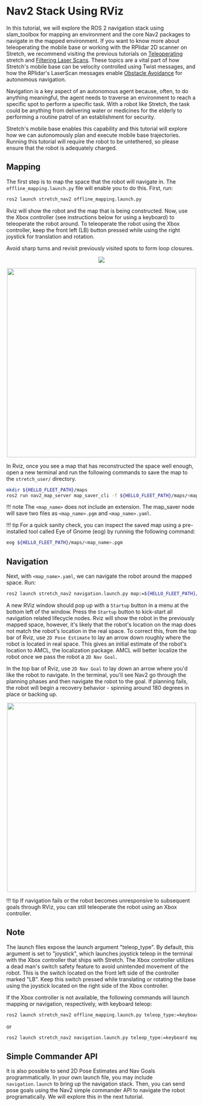 # Nav2 Stack Using RViz
In this tutorial, we will explore the ROS 2 navigation stack using slam_toolbox for mapping an environment and the core Nav2 packages to navigate in the mapped environment. If you want to know more about teleoperating the mobile base or working with the RPlidar 2D scanner on Stretch, we recommend visiting the previous tutorials on [Teleoperating](https://docs.hello-robot.com/0.2/stretch-tutorials/ros2/example_1/) stretch and [Filtering Laser Scans](https://docs.hello-robot.com/0.2/stretch-tutorials/ros2/example_2/). These topics are a vital part of how Stretch's mobile base can be velocity controlled using Twist messages, and how the RPlidar's LaserScan messages enable [Obstacle Avoidance](https://docs.hello-robot.com/0.2/stretch-tutorials/ros2/obstacle_avoider/) for autonomous navigation.

Navigation is a key aspect of an autonomous agent because, often, to do anything meaningful, the agent needs to traverse an environment to reach a specific spot to perform a specific task. With a robot like Stretch, the task could be anything from delivering water or medicines for the elderly to performing a routine patrol of an establishment for security.

Stretch's mobile base enables this capability and this tutorial will explore how we can autonomously plan and execute mobile base trajectories. Running this tutorial will require the robot to be untethered, so please ensure that the robot is adequately charged.

## Mapping
The first step is to map the space that the robot will navigate in. The `offline_mapping.launch.py` file will enable you to do this. First, run:

```{.bash .shell-prompt}
ros2 launch stretch_nav2 offline_mapping.launch.py
```

Rviz will show the robot and the map that is being constructed. Now, use the Xbox controller (see instructions below for using a keyboard) to teleoperate the robot around. To teleoperate the robot using the Xbox controller, keep the front left (LB) button pressed while using the right joystick for translation and rotation.

Avoid sharp turns and revisit previously visited spots to form loop closures.

<p align="center">
  <img src="https://user-images.githubusercontent.com/97639181/206605927-4ebe1003-6bcc-48d7-a159-ba492db92f3f.png"/>
</p>

<p align="center">
  <img height=500 src="https://user-images.githubusercontent.com/97639181/206606439-a3e346d4-83d9-45ec-93cc-8804a2b9719c.gif"/>
</p>

In Rviz, once you see a map that has reconstructed the space well enough, open a new terminal and run the following commands to save the map to the `stretch_user/` directory.

```{.bash .shell-prompt}
mkdir ${HELLO_FLEET_PATH}/maps
ros2 run nav2_map_server map_saver_cli -f ${HELLO_FLEET_PATH}/maps/<map_name>
```

!!! note
    The `<map_name>` does not include an extension. The map_saver node will save two files as `<map_name>.pgm` and `<map_name>.yaml`.
    
!!! tip
    For a quick sanity check, you can inspect the saved map using a pre-installed tool called Eye of Gnome (eog) by running the following command:

```{.bash .shell-prompt}
eog ${HELLO_FLEET_PATH}/maps/<map_name>.pgm
```

## Navigation
Next, with `<map_name>.yaml`, we can navigate the robot around the mapped space. Run:

```{.bash .shell-prompt}
ros2 launch stretch_nav2 navigation.launch.py map:=${HELLO_FLEET_PATH}/maps/<map_name>.yaml
```

A new RViz window should pop up with a `Startup` button in a menu at the bottom left of the window. Press the `Startup` button to kick-start all navigation related lifecycle nodes. Rviz will show the robot in the previously mapped space, however, it's likely that the robot's location on the map does not match the robot's location in the real space. To correct this, from the top bar of Rviz, use `2D Pose Estimate` to lay an arrow down roughly where the robot is located in real space. This gives an initial estimate of the robot's location to AMCL, the localization package. AMCL will better localize the robot once we pass the robot a `2D Nav Goal`. 

In the top bar of Rviz, use `2D Nav Goal` to lay down an arrow where you'd like the robot to navigate. In the terminal, you'll see Nav2 go through the planning phases and then navigate the robot to the goal. If planning fails, the robot will begin a recovery behavior - spinning around 180 degrees in place or backing up.

<p align="center">
  <img height=500 src="https://user-images.githubusercontent.com/97639181/206606699-9f3b87b1-a7d1-4074-b68a-2e880fc576a3.gif"/>
</p>

!!! tip
    If navigation fails or the robot becomes unresponsive to subsequent goals through RViz, you can still teleoperate the robot using an Xbox controller.

## Note
The launch files expose the launch argument "teleop_type". By default, this argument is set to "joystick", which launches joystick teleop in the terminal with the Xbox controller that ships with Stretch. The Xbox controller utilizes a dead man's switch safety feature to avoid unintended movement of the robot. This is the switch located on the front left side of the controller marked "LB". Keep this switch pressed while translating or rotating the base using the joystick located on the right side of the Xbox controller.

If the Xbox controller is not available, the following commands will launch mapping or navigation, respectively, with keyboard teleop:

```{.bash .shell-prompt}
ros2 launch stretch_nav2 offline_mapping.launch.py teleop_type:=keyboard
```

or

```{.bash .shell-prompt}
ros2 launch stretch_nav2 navigation.launch.py teleop_type:=keyboard map:=${HELLO_FLEET_PATH}/maps/<map_name>.yaml
```

## Simple Commander API
It is also possible to send 2D Pose Estimates and Nav Goals programmatically. In your own launch file, you may include `navigation.launch` to bring up the navigation stack. Then, you can send pose goals using the Nav2 simple commander API to navigate the robot programatically. We will explore this in the next tutorial.
